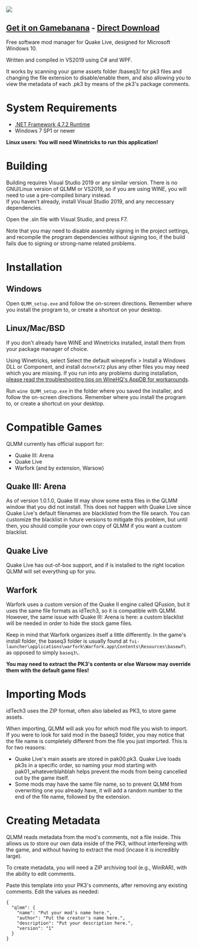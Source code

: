 # ![](https://bonkmaykrq.github.io/QLMM/bitmap0.png)

## [Get it on Gamebanana](https://gamebanana.com/tools/6969) - [Direct Download](https://gamebanana.com/dl/520503)
  
Free software mod manager for Quake Live, designed for Microsoft Windows 10.

Written and compiled in VS2019 using C# and WPF.

It works by scanning your game assets folder /baseq3/ for pk3 files and changing the file extension to disable/enable them, and also allowing you to view the metadata of each .pk3 by means of the pk3's package comments.

# System Requirements
- [.NET Framework 4.7.2 Runtime](https://dotnet.microsoft.com/download/dotnet-framework/net472)
- Windows 7 SP1 or newer

**Linux users: You will need Winetricks to run this application!**

# Building
Building requires Visual Studio 2019 or any similar version. There is no GNU/Linux version of QLMM or VS2019, so if you are using WINE, you will need to use a pre-compiled binary instead.  
If you haven't already, install Visual Studio 2019, and any neccessary dependencies.  
    
Open the .sln file with Visual Studio, and press F7.  
  
Note that you may need to disable assembly signing in the project settings, and recompile the program dependencies without signing too, if the build fails due to signing or strong-name related problems.

# Installation
## Windows
Open `QLMM_setup.exe` and follow the on-screen directions. Remember where you install the program to, or create a shortcut on your desktop.

## Linux/Mac/BSD
If you don't already have WINE and Winetricks installed, install them from your package manager of choice.

Using Winetricks, select Select the default wineprefix > Install a Windows DLL or Component, and install `dotnet472` plus any other files you may need which you are missing. If you run into any problems during installation, [please read the troubleshooting tips on WineHQ's AppDB for workarounds](https://appdb.winehq.org/objectManager.php?sClass=version&iId=35264).

Run `wine QLMM_setup.exe` in the folder where you saved the installer, and follow the on-screen directions. Remember where you install the program to, or create a shortcut on your desktop.

# Compatible Games
QLMM currently has official support for:
- Quake III: Arena
- Quake Live
- Warfork (and by extension, Warsow)

## Quake III: Arena
As of version 1.0.1.0, Quake III may show some extra files in the QLMM window that you did not install. This does not happen with Quake Live since Quake Live's default filenames are blacklisted from the file search. You can customize the blacklist in future versions to mitigate this problem, but until then, you should compile your own copy of QLMM if you want a custom blacklist.

## Quake Live
Quake Live has out-of-box support, and if is installed to the right location QLMM will set everything up for you.

## Warfork
Warfork uses a custom version of the Quake II engine called QFusion, but it uses the same file formats as idTech3, so it is compatible with QLMM. However, the same issue with Quake III: Arena is here: a custom blacklist will be needed in order to hide the stock game files.  
  
Keep in mind that Warfork organizes itself a little differently. In the game's install folder, the baseq3 folder is usually found at `fvi-launcher\applications\warfork\Warfork.app\Contents\Resources\basewf\` as opposed to simply `baseq3\`.  
  
**You may need to extract the PK3's contents or else Warsow may override them with the default game files!**

# Importing Mods
idTech3 uses the ZIP format, often also labeled as PK3, to store game assets.  
  
When importing, QLMM will ask you for which mod file you wish to import.  
If you were to look for said mod in the baseq3 folder, you may notice that the file name is completely different from the file you just imported. This is for two reasons:  
 - Quake Live's main assets are stored in pak00.pk3. Quake Live loads pk3s in a specific order, so naming your mod starting with pak01_whateverblahblah helps prevent the mods from being cancelled out by the game itself.
 - Some mods may have the same file name, so to prevent QLMM from overwriting one you already have, it will add a random number to the end of the file name, followed by the extension.  

# Creating Metadata
QLMM reads metadata from the mod's comments, not a file inside. This allows us to store our own data inside of the PK3, without interfereing with the game, and without having to extract the mod (incase it is incredibly large).  
  
To create metadata, you will need a ZIP archiving tool (e.g., WinRAR), with the ability to edit comments.  
  
Paste this template into your PK3's comments, after removing any existing comments. Edit the values as needed:  
```
{
  "qlmm": {
    "name": "Put your mod's name here.",
    "author": "Put the creator's name here.",
    "description": "Put your description here.",
    "version": "1"
  }
}
```
